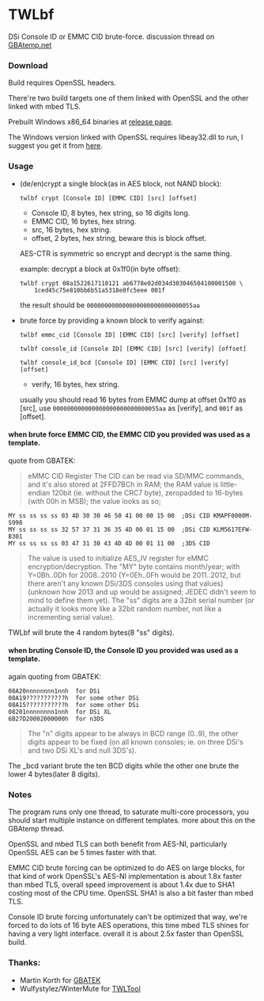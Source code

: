 # TWLbf
DSi Console ID or EMMC CID brute-force.
discussion thread on [GBAtemp.net](https://gbatemp.net/threads/481732/)

### Download
Build requires OpenSSL headers.

There're two build targets one of them linked with OpenSSL
and the other linked with mbed TLS.

Prebuilt Windows x86_64 binaries at [release page](https://github.com/Jimmy-Z/TWLbf/releases).

The Windows version linked with OpenSSL requires libeay32.dll to run,
I suggest you get it from [here](https://indy.fulgan.com/SSL/).

### Usage
- (de/en)crypt a single block(as in AES block, not NAND block):

	`twlbf crypt [Console ID] [EMMC CID] [src] [offset]`

	- Console ID, 8 bytes, hex string, so 16 digits long.
	- EMMC CID, 16 bytes, hex string.
	- src, 16 bytes, hex string.
	- offset, 2 bytes, hex string, beware this is block offset.

	AES-CTR is symmetric so encrypt and decrypt is the same thing.

	example: decrypt a block at 0x1f0(in byte offset):
	````
	twlbf crypt 08a1522617110121 ab6778e02d034d303046504100001500 \
		1ced45c75e810bb6b51a5318e0fc5eee 001f
	````
	the result should be `000000000000000000000000000055aa`

- brute force by providing a known block to verify against:

	`twlbf emmc_cid [Console ID] [EMMC CID] [src] [verify] [offset]`

	`twlbf console_id [Console ID] [EMMC CID] [src] [verify] [offset]`

	`twlbf console_id_bcd [Console ID] [EMMC CID] [src] [verify] [offset]`

	- verify, 16 bytes, hex string.

	usually you should read 16 bytes from EMMC dump at offset 0x1f0 as [src],
	use `000000000000000000000000000055aa` as [verify], and `001f` as [offset].

#### when brute force EMMC CID, the EMMC CID you provided was used as a template.

quote from GBATEK:

> eMMC CID Register
> The CID can be read via SD/MMC commands, and it's also stored at 2FFD7BCh in RAM; the RAM value is little-endian 120bit (ie. without the CRC7 byte), zeropadded to 16-bytes (with 00h in MSB); the value looks as so;

````
MY ss ss ss ss 03 4D 30 30 46 50 41 00 00 15 00  ;DSi CID KMAPF0000M-S998
MY ss ss ss ss 32 57 37 31 36 35 4D 00 01 15 00  ;DSi CID KLM5617EFW-B301
MY ss ss ss ss 03 47 31 30 43 4D 4D 00 01 11 00  ;3DS CID
````

> The value is used to initialize AES_IV register for eMMC encryption/decryption.
> The "MY" byte contains month/year; with Y=0Bh..0Dh for 2008..2010 (Y=0Eh..0Fh would be 2011..2012, but there aren't any known DSi/3DS consoles using that values) (unknown how 2013 and up would be assigned; JEDEC didn't seem to mind to define them yet). The "ss" digits are a 32bit serial number (or actually it looks more like a 32bit random number, not like a incrementing serial value).

TWLbf will brute the 4 random bytes(8 "ss" digits).

#### when bruting Console ID, the Console ID you provided was used as a template.

again quoting from GBATEK:

````
08A20nnnnnnnn1nnh  for DSi
08A19???????????h  for some other DSi
08A15???????????h  for some other DSi
08201nnnnnnnn1nnh  for DSi XL
6B27D20002000000h  for n3DS
````
> The "n" digits appear to be always in BCD range (0..9), the other digits appear to be fixed (on all known consoles; ie. on three DSi's and two DSi XL's and null 3DS's).

The _bcd variant brute the ten BCD digits while the other one brute the lower 4 bytes(later 8 digits).

### Notes
The program runs only one thread, to saturate multi-core processors,
you should start multiple instance on different templates.
more about this on the GBAtemp thread.

OpenSSL and mbed TLS can both benefit from AES-NI,
particularly OpenSSL AES can be 5 times faster with that.

EMMC CID brute forcing can be optimized to do AES on large blocks,
for that kind of work OpenSSL's AES-NI implementation is about 1.8x faster than mbed TLS,
overall speed improvement is about 1.4x due to SHA1 costing most of the CPU time.
OpenSSL SHA1 is also a bit faster than mbed TLS.

Console ID brute forcing unfortunately can't be optimized that way,
we're forced to do lots of 16 byte AES operations,
this time mbed TLS shines for having a very light interface.
overall it is about 2.5x faster than OpenSSL build.

### Thanks:
- Martin Korth for [GBATEK](http://problemkaputt.de/gbatek.htm)
- Wulfystylez/WinterMute for [TWLTool](https://github.com/WinterMute/twltool)

